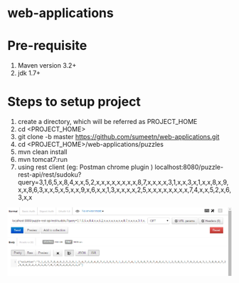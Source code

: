web-applications
================

Pre-requisite
==============
1. Maven version 3.2+
2. jdk 1.7+


Steps to setup project
======================
1. create a directory, which will be referred as PROJECT_HOME
2. cd <PROJECT_HOME>
3. git clone -b master https://github.com/sumeetn/web-applications.git
4. cd <PROJECT_HOME>/web-applications/puzzles
5. mvn clean install
6. mvn tomcat7:run
7. using rest client (eg: Postman chrome plugin ) 
    localhost:8080/puzzle-rest-api/rest/sudoku?query=3,1,6,5,x,8,4,x,x,5,2,x,x,x,x,x,x,x,x,8,7,x,x,x,x,3,1,x,x,3,x,1,x,x,8,x,9,x,x,8,6,3,x,x,5,x,5,x,x,9,x,6,x,x,1,3,x,x,x,x,2,5,x,x,x,x,x,x,x,x,7,4,x,x,5,2,x,6,3,x,x

![rest request](https://github.com/sumeetn/web-applications/blob/master/img/postman_rest_request.PNG)

